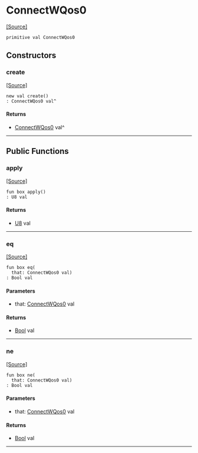 # ConnectWQos0
<span class="source-link">[[Source]](src/mqtt-connector/connectCodes.md#L-0-10)</span>
```pony
primitive val ConnectWQos0
```

## Constructors

### create
<span class="source-link">[[Source]](src/mqtt-connector/connectCodes.md#L-0-10)</span>


```pony
new val create()
: ConnectWQos0 val^
```

#### Returns

* [ConnectWQos0](mqtt-connector-ConnectWQos0.md) val^

---

## Public Functions

### apply
<span class="source-link">[[Source]](src/mqtt-connector/connectCodes.md#L-0-10)</span>


```pony
fun box apply()
: U8 val
```

#### Returns

* [U8](builtin-U8.md) val

---

### eq
<span class="source-link">[[Source]](src/mqtt-connector/connectCodes.md#L-0-10)</span>


```pony
fun box eq(
  that: ConnectWQos0 val)
: Bool val
```
#### Parameters

*   that: [ConnectWQos0](mqtt-connector-ConnectWQos0.md) val

#### Returns

* [Bool](builtin-Bool.md) val

---

### ne
<span class="source-link">[[Source]](src/mqtt-connector/connectCodes.md#L-0-10)</span>


```pony
fun box ne(
  that: ConnectWQos0 val)
: Bool val
```
#### Parameters

*   that: [ConnectWQos0](mqtt-connector-ConnectWQos0.md) val

#### Returns

* [Bool](builtin-Bool.md) val

---

